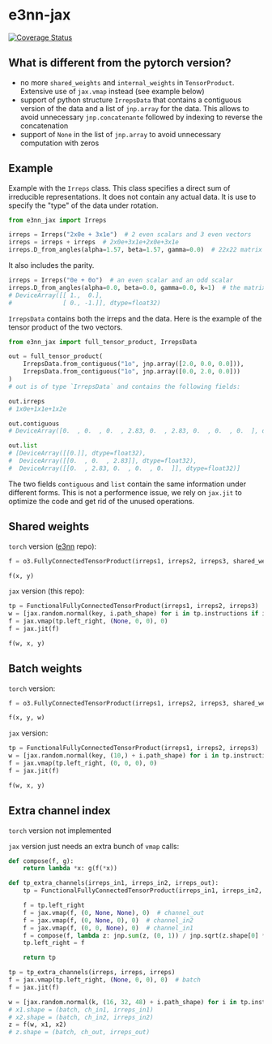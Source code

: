 # e3nn-jax
[![Coverage Status](https://coveralls.io/repos/github/e3nn/e3nn-jax/badge.svg?branch=main)](https://coveralls.io/github/e3nn/e3nn-jax?branch=main)

## What is different from the pytorch version?

- no more `shared_weights` and `internal_weights` in `TensorProduct`. Extensive use of `jax.vmap` instead (see example below)
- support of python structure `IrrepsData` that contains a contiguous version of the data and a list of `jnp.array` for the data. This allows to avoid unnecessary `jnp.concatenante` followed by indexing to reverse the concatenation
- support of `None` in the list of `jnp.array` to avoid unnecessary computation with zeros

## Example

Example with the `Irreps` class.
This class specifies a direct sum of irreducible representations.
It does not contain any actual data. It is use to specify the "type" of the data under rotation.

```python
from e3nn_jax import Irreps

irreps = Irreps("2x0e + 3x1e")  # 2 even scalars and 3 even vectors
irreps = irreps + irreps  # 2x0e+3x1e+2x0e+3x1e
irreps.D_from_angles(alpha=1.57, beta=1.57, gamma=0.0)  # 22x22 matrix
```

It also includes the parity.
```python
irreps = Irreps("0e + 0o")  # an even scalar and an odd scalar
irreps.D_from_angles(alpha=0.0, beta=0.0, gamma=0.0, k=1)  # the matrix that applies parity
# DeviceArray([[ 1.,  0.],
#              [ 0., -1.]], dtype=float32)
```

`IrrepsData` contains both the irreps and the data.
Here is the example of the tensor product of the two vectors.
```python
from e3nn_jax import full_tensor_product, IrrepsData

out = full_tensor_product(
    IrrepsData.from_contiguous("1o", jnp.array([2.0, 0.0, 0.0])),
    IrrepsData.from_contiguous("1o", jnp.array([0.0, 2.0, 0.0]))
)
# out is of type `IrrepsData` and contains the following fields:

out.irreps
# 1x0e+1x1e+1x2e

out.contiguous
# DeviceArray([0.  , 0.  , 0.  , 2.83, 0.  , 2.83, 0.  , 0.  , 0.  ], dtype=float32)

out.list
# [DeviceArray([[0.]], dtype=float32),
#  DeviceArray([[0.  , 0.  , 2.83]], dtype=float32),
#  DeviceArray([[0.  , 2.83, 0.  , 0.  , 0.  ]], dtype=float32)]
```

The two fields `contiguous` and `list` contain the same information under different forms.
This is not a performence issue, we rely on `jax.jit` to optimize the code and get rid of the unused operations.

## Shared weights

`torch` version ([e3nn](github.com/e3nn/e3nn) repo):
```python
f = o3.FullyConnectedTensorProduct(irreps1, irreps2, irreps3, shared_weights=True)

f(x, y)
```

`jax` version (this repo):
```python
tp = FunctionalFullyConnectedTensorProduct(irreps1, irreps2, irreps3)
w = [jax.random.normal(key, i.path_shape) for i in tp.instructions if i.has_weight]
f = jax.vmap(tp.left_right, (None, 0, 0), 0)
f = jax.jit(f)

f(w, x, y)
```

## Batch weights

`torch` version:
```python
f = o3.FullyConnectedTensorProduct(irreps1, irreps2, irreps3, shared_weights=False)

f(x, y, w)
```

`jax` version:
```python
tp = FunctionalFullyConnectedTensorProduct(irreps1, irreps2, irreps3)
w = [jax.random.normal(key, (10,) + i.path_shape) for i in tp.instructions if i.has_weight]
f = jax.vmap(tp.left_right, (0, 0, 0), 0)
f = jax.jit(f)

f(w, x, y)
```

## Extra channel index

`torch` version not implemented

`jax` version just needs an extra bunch of `vmap` calls:
```python
def compose(f, g):
    return lambda *x: g(f(*x))

def tp_extra_channels(irreps_in1, irreps_in2, irreps_out):
    tp = FunctionalFullyConnectedTensorProduct(irreps_in1, irreps_in2, irreps_out)

    f = tp.left_right
    f = jax.vmap(f, (0, None, None), 0)  # channel_out
    f = jax.vmap(f, (0, None, 0), 0)  # channel_in2
    f = jax.vmap(f, (0, 0, None), 0)  # channel_in1
    f = compose(f, lambda z: jnp.sum(z, (0, 1)) / jnp.sqrt(z.shape[0] * z.shape[1]))
    tp.left_right = f

    return tp

tp = tp_extra_channels(irreps, irreps, irreps)
f = jax.vmap(tp.left_right, (None, 0, 0), 0)  # batch
f = jax.jit(f)

w = [jax.random.normal(k, (16, 32, 48) + i.path_shape) for i in tp.instructions if i.has_weight]
# x1.shape = (batch, ch_in1, irreps_in1)
# x2.shape = (batch, ch_in2, irreps_in2)
z = f(w, x1, x2)
# z.shape = (batch, ch_out, irreps_out)
```
